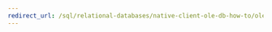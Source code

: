 ```yaml
---
redirect_url: /sql/relational-databases/native-client-ole-db-how-to/ole-db-how-to-topics?toc=%2fsql%2frelational-databases%2fnative-client-ole-db-how-to%2ftoc.json
---
```

